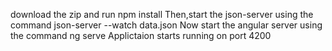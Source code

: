 download the zip and run 
  npm install
Then,start the json-server using the command 
  json-server --watch data.json
Now start the angular server using the command
  ng serve
Applictaion starts running on port 4200
